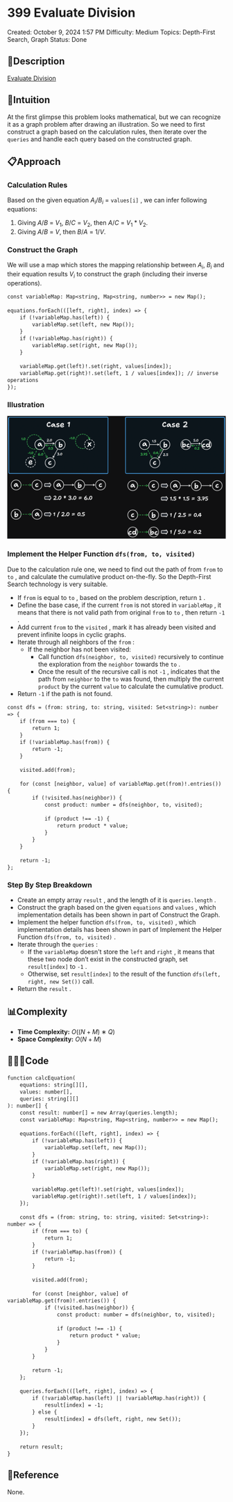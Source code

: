 # 399 Evaluate Division

Created: October 9, 2024 1:57 PM
Difficulty: Medium
Topics: Depth-First Search, Graph
Status: Done

## 📖Description

[Evaluate Division](https://leetcode.com/problems/evaluate-division/description/)

## 🤔Intuition

At the first glimpse this problem looks mathematical, but we can recognize it as a graph problem after drawing an illustration. So we need to first construct a graph based on the calculation rules, then iterate over the `queries` and handle each query based on the constructed graph.

## 📋Approach

### Calculation Rules

Based on the given equation $A_i/B_i$ = `values[i]` , we can infer following equations:

1. Giving $A/B$ = $V_1$,  $B/C$ = $V_2$, then $A / C$ = $V_1 * V_2$.
2. Giving $A/B$ = $V$, then $B / A$ = $1 / V$.

### Construct the Graph

We will use a map which stores the mapping relationship between $A_i$, $B_i$ and their equation results $V_i$ to construct the graph (including their inverse operations).

```tsx
const variableMap: Map<string, Map<string, number>> = new Map();

equations.forEach(([left, right], index) => {
    if (!variableMap.has(left)) {
        variableMap.set(left, new Map());
    }
    if (!variableMap.has(right)) {
        variableMap.set(right, new Map());
    }

    variableMap.get(left)!.set(right, values[index]);
    variableMap.get(right)!.set(left, 1 / values[index]); // inverse operations
});
```

### Illustration

![EvaluateDivision.png](EvaluateDivision.png)

### Implement the Helper Function `dfs(from, to, visited)`

Due to the calculation rule one, we need to find out the path of from `from` to `to` , and calculate the cumulative product on-the-fly. So the Depth-First Search technology is very suitable.

- If `from` is equal to `to` , based on the problem description, return `1` .
- Define the base case, if the current `from` is not stored in `variableMap` , it means that there is not valid path from original `from` to `to` , then return `-1` .
- Add current `from` to the `visited` , mark it has already been visited and prevent infinite loops in cyclic graphs.
- Iterate through all neighbors of the `from` :
    - If the neighbor has not been visited:
        - Call function `dfs(neighbor, to, visited)` recursively to continue the exploration from the `neighbor` towards the `to` .
        - Once the result of the recursive call is not `-1` , indicates that the path from `neighbor` to the `to` was found, then multiply the current `product` by the current `value` to calculate the cumulative product.
- Return `-1` if the path is not found.

```tsx
const dfs = (from: string, to: string, visited: Set<string>): number => {
    if (from === to) {
        return 1;
    }
    if (!variableMap.has(from)) {
        return -1;
    }

    visited.add(from);

    for (const [neighbor, value] of variableMap.get(from)!.entries()) {
        if (!visited.has(neighbor)) {
            const product: number = dfs(neighbor, to, visited);

            if (product !== -1) {
                return product * value;
            }
        }
    }

    return -1;
};
```

### Step By Step Breakdown

- Create an empty array `result` , and the length of it is `queries.length` .
- Construct the graph based on the given `equations` and `values` , which implementation details has been shown in part of Construct the Graph.
- Implement the helper function `dfs(from, to, visited)` , which implementation details has been shown in part of Implement the Helper Function `dfs(from, to, visited)` .
- Iterate through the `queries` :
    - If the `variableMap` doesn't store the `left` and `right` , it means that these two node don’t exist in the constructed graph, set `result[index]` to `-1` .
    - Otherwise, set `result[index]` to the result of the function `dfs(left, right, new Set())` call.
- Return the `result` .

## 📊Complexity

- **Time Complexity:** $O((N+M)∗Q)$
- **Space Complexity:** $O(N+M)$

## 🧑🏻‍💻Code

```tsx
function calcEquation(
    equations: string[][],
    values: number[],
    queries: string[][]
): number[] {
    const result: number[] = new Array(queries.length);
    const variableMap: Map<string, Map<string, number>> = new Map();

    equations.forEach(([left, right], index) => {
        if (!variableMap.has(left)) {
            variableMap.set(left, new Map());
        }
        if (!variableMap.has(right)) {
            variableMap.set(right, new Map());
        }

        variableMap.get(left)!.set(right, values[index]);
        variableMap.get(right)!.set(left, 1 / values[index]);
    });

    const dfs = (from: string, to: string, visited: Set<string>): number => {
        if (from === to) {
            return 1;
        }
        if (!variableMap.has(from)) {
            return -1;
        }

        visited.add(from);

        for (const [neighbor, value] of variableMap.get(from)!.entries()) {
            if (!visited.has(neighbor)) {
                const product: number = dfs(neighbor, to, visited);

                if (product !== -1) {
                    return product * value;
                }
            }
        }

        return -1;
    };

    queries.forEach(([left, right], index) => {
        if (!variableMap.has(left) || !variableMap.has(right)) {
            result[index] = -1;
        } else {
            result[index] = dfs(left, right, new Set());
        }
    });

    return result;
}
```

## 🔖Reference

None.